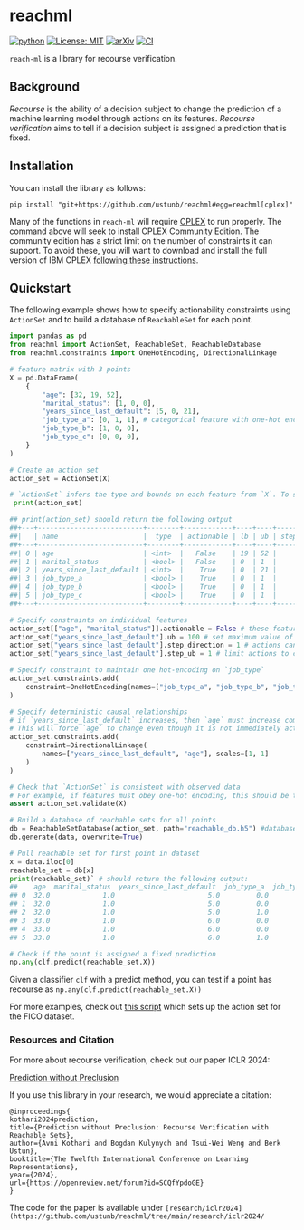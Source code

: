 # reachml

[![python](https://img.shields.io/badge/Python-3.10-3776AB.svg?style=flat&logo=python&logoColor=white)](https://www.python.org)
[![License: MIT](https://img.shields.io/badge/License-MIT-yellow.svg)](https://opensource.org/licenses/MIT)
[![arXiv](https://img.shields.io/badge/arXiv-2308.12820-b31b1b.svg)](https://arxiv.org/abs/2308.12820)
[![CI](https://github.com/ustunb/reachml/actions/workflows/ci.yml/badge.svg?branch=main)](https://github.com/ustunb/reachml/actions/workflows/ci.yml)

`reach-ml` is a library for recourse verification. 

## Background

*Recourse* is the ability of a decision subject to change the prediction of a machine learning model through actions on its features. *Recourse verification* aims to tell if a decision subject is assigned a prediction that is fixed.  

## Installation

You can install the library as follows:
```
pip install "git+https://github.com/ustunb/reachml#egg=reachml[cplex]"
```

Many of the functions in `reach-ml` will require [CPLEX](https://www.ibm.com/products/ilog-cplex-optimization-studio) to run properly. The command above will seek to install CPLEX Community Edition. The community edition has a strict limit on the number of constraints it can support. To avoid these, you will want to download and install the full version of IBM CPLEX [following these instructions](https://github.com/ustunb/risk-slim/blob/master/docs/cplex_instructions.md). 

## Quickstart

The following example shows how to specify actionability constraints using `ActionSet` and to build a database of `ReachableSet` for each point.

```python
import pandas as pd
from reachml import ActionSet, ReachableSet, ReachableDatabase
from reachml.constraints import OneHotEncoding, DirectionalLinkage

# feature matrix with 3 points
X = pd.DataFrame(
    {
        "age": [32, 19, 52],
        "marital_status": [1, 0, 0],
        "years_since_last_default": [5, 0, 21],
        "job_type_a": [0, 1, 1], # categorical feature with one-hot encoding
        "job_type_b": [1, 0, 0],
        "job_type_c": [0, 0, 0],
    }
)

# Create an action set
action_set = ActionSet(X)

# `ActionSet` infers the type and bounds on each feature from `X`. To see them:
 print(action_set) 

## print(action_set) should return the following output
##+---+--------------------------+--------+------------+----+----+----------------+---------+---------+
##|   | name                     |  type  | actionable | lb | ub | step_direction | step_ub | step_lb |
##+---+--------------------------+--------+------------+----+----+----------------+---------+---------+
##| 0 | age                      | <int>  |   False    | 19 | 52 |              0 |         |         |
##| 1 | marital_status           | <bool> |   False    | 0  | 1  |              0 |         |         |
##| 2 | years_since_last_default | <int>  |    True    | 0  | 21 |              1 |         |         |
##| 3 | job_type_a               | <bool> |    True    | 0  | 1  |              0 |         |         |
##| 4 | job_type_b               | <bool> |    True    | 0  | 1  |              0 |         |         |
##| 5 | job_type_c               | <bool> |    True    | 0  | 1  |              0 |         |         |
##+---+--------------------------+--------+------------+----+----+----------------+---------+---------+

# Specify constraints on individual features
action_set[["age", "marital_status"]].actionable = False # these features cannot or should not change
action_set["years_since_last_default"].ub = 100 # set maximum value of feature to 100
action_set["years_since_last_default"].step_direction = 1 # actions can only increase value
action_set["years_since_last_default"].step_ub = 1 # limit actions to changes value by 1

# Specify constraint to maintain one hot-encoding on `job_type`
action_set.constraints.add(
    constraint=OneHotEncoding(names=["job_type_a", "job_type_b", "job_type_c"])
)

# Specify deterministic causal relationships 
# if `years_since_last_default` increases, then `age` must increase commensurately
# This will force `age` to change even though it is not immediately actionable
action_set.constraints.add(
    constraint=DirectionalLinkage(
        names=["years_since_last_default", "age"], scales=[1, 1]
    )
)

# Check that `ActionSet` is consistent with observed data
# For example, if features must obey one-hot encoding, this should be the case for X
assert action_set.validate(X)

# Build a database of reachable sets for all points 
db = ReachableSetDatabase(action_set, path="reachable_db.h5") #database stored in file `./reachable_db.h5`
db.generate(data, overwrite=True)

# Pull reachable set for first point in dataset
x = data.iloc[0]
reachable_set = db[x]
print(reachable_set)` # should return the following output:
##    age  marital_status  years_since_last_default  job_type_a  job_type_b  job_type_c
## 0  32.0             1.0                       5.0         0.0         1.0         0.0
## 1  32.0             1.0                       5.0         0.0         0.0         1.0
## 2  32.0             1.0                       5.0         1.0         0.0         0.0
## 3  33.0             1.0                       6.0         0.0         0.0         1.0
## 4  33.0             1.0                       6.0         0.0         1.0         0.0
## 5  33.0             1.0                       6.0         1.0         0.0         0.0

# Check if the point is assigned a fixed prediction
np.any(clf.predict(reachable_set.X))
```
Given a classifier `clf` with a predict method, you can test if a point has recourse as `np.any(clf.predict(reachable_set.X))`

For more examples, check out [this
script](https://github.com/ustunb/reachml/blob/main/research/iclr2024/scripts/setup_dataset_actionset_fico.py) which sets up the action set for the FICO dataset.

### Resources and Citation

For more about recourse verification, check out our paper ICLR 2024:

[Prediction without Preclusion](https://openreview.net/forum?id=SCQfYpdoGE)

If you use this library in your research, we would appreciate a citation:
```
@inproceedings{
kothari2024prediction,
title={Prediction without Preclusion: Recourse Verification with Reachable Sets},
author={Avni Kothari and Bogdan Kulynych and Tsui-Wei Weng and Berk Ustun},
booktitle={The Twelfth International Conference on Learning Representations},
year={2024},
url={https://openreview.net/forum?id=SCQfYpdoGE}
}
```

The code for the paper is available under `[research/iclr2024](https://github.com/ustunb/reachml/tree/main/research/iclr2024/`

